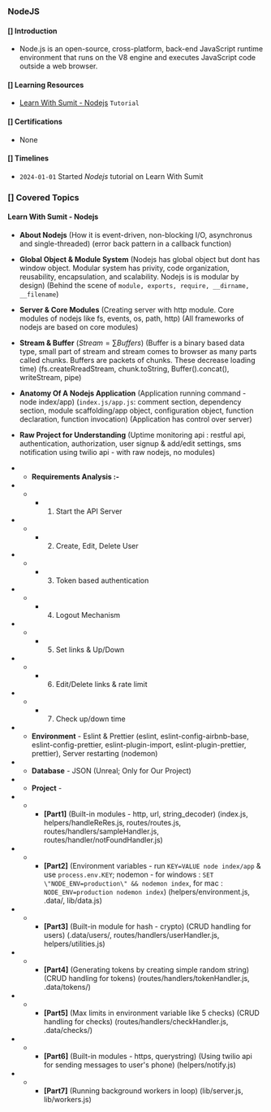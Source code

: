### NodeJS

#### [] Introduction
* Node.js is an open-source, cross-platform, back-end JavaScript runtime environment that runs on the V8 engine and executes JavaScript code outside a web browser.

#### [] Learning Resources
* [Learn With Sumit - Nodejs](https://www.youtube.com/playlist?list=PLHiZ4m8vCp9M6HVQv7a36cp8LKzyHIePr) `Tutorial`

#### [] Certifications
* None

#### [] Timelines
* `2024-01-01` Started *Nodejs* tutorial on Learn With Sumit

### [] Covered Topics

#### Learn With Sumit - Nodejs

- **About Nodejs** (How it is event-driven, non-blocking I/O, asynchronus and single-threaded) (error back pattern in a callback function)

- **Global Object & Module System** (Nodejs has global object but dont has window object. Modular system has privity, code organization, reusability, encapsulation, and scalability. Nodejs is is modular by design) (Behind the scene of `module, exports, require, __dirname, __filename`)

- **Server & Core Modules** (Creating server with http module. Core modules of nodejs like fs, events, os, path, http) (All frameworks of nodejs are based on core modules)

- **Stream & Buffer** ($Stream = ∑Buffers$) (Buffer is a binary based data type, small part of stream and stream comes to browser as many parts called chunks. Buffers are packets of chunks. These decrease loading time) (fs.createRreadStream, chunk.toString, Buffer().concat(), writeStream, pipe)

- **Anatomy Of A Nodejs Application** (Application running command - node index/app) (`index.js/app.js`: comment section, dependency section, module scaffolding/app object, configuration object, function declaration, function invocation) (Application has control over server)

- **Raw Project for Understanding** (Uptime monitoring api : restful api, authentication, authorization, user signup & add/edit settings, sms notification using twilio api - with raw nodejs, no modules)

- - **Requirements Analysis :-**

- - - 1. Start the API Server
- - - 2. Create, Edit, Delete User
- - - 3. Token based authentication
- - - 4. Logout Mechanism
- - - 5. Set links & Up/Down
- - - 6. Edit/Delete links & rate limit
- - - 7. Check up/down time

- - **Environment** - Eslint & Prettier (eslint, eslint-config-airbnb-base, eslint-config-prettier, eslint-plugin-import, eslint-plugin-prettier, prettier), Server restarting (nodemon)

- - **Database** - JSON (Unreal; Only for Our Project)

- - **Project** -

- - - **[Part1]** (Built-in modules - http, url, string_decoder) (index.js, helpers/handleReRes.js, routes/routes.js, routes/handlers/sampleHandler.js, routes/handler/notFoundHandler.js)

- - - **[Part2]** (Environment variables - run `KEY=VALUE node index/app` & use `process.env.KEY`; nodemon - for windows : `SET \"NODE_ENV=production\" && nodemon index`, for mac : `NODE_ENV=production nodemon index`) (helpers/environment.js, .data/, lib/data.js)

- - - **[Part3]** (Built-in module for hash - crypto) (CRUD handling for users) (.data/users/, routes/handlers/userHandler.js, helpers/utilities.js)

- - - **[Part4]** (Generating tokens by creating simple random string) (CRUD handling for tokens) (routes/handlers/tokenHandler.js, .data/tokens/)

- - - **[Part5]** (Max limits in environment variable like 5 checks) (CRUD handling for checks) (routes/handlers/checkHandler.js, .data/checks/)

- - - **[Part6]** (Built-in modules - https, querystring) (Using twilio api for sending messages to user's phone) (helpers/notify.js)

- - - **[Part7]** (Running background workers in loop) (lib/server.js, lib/workers.js)